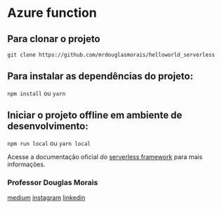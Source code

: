 # Azure function

## Para clonar o projeto
`git clone https://github.com/mrdouglasmorais/helloworld_serverless`

## Para instalar as dependências do projeto:
`npm install` ou `yarn`

## Iniciar o projeto offline em ambiente de desenvolvimento:
`npm run local` ou `yarn local`

Acesse a documentação oficial do [serverless framework](https://serverless.com/framework/docs/providers/azure/guide/intro/) para mais informações.

### Professor Douglas Morais
[medium](https://medium.com/@mr.douglasmorais23)
[instagram](https://www.instagram.com/douglasmorais)
[linkedin](https://www.linkedin.com/in/douglasmoraisdev)